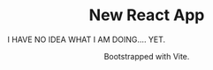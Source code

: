 <h1 align="center">New React App</h1>

I HAVE NO IDEA WHAT I AM DOING.... YET.

<p align="center">Bootstrapped with Vite.</p>

